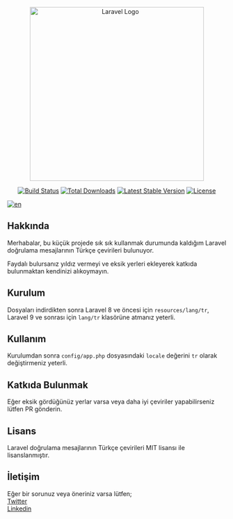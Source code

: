 <p align="center"><a href="https://laravel.com" target="_blank"><img src="https://raw.githubusercontent.com/laravel/art/master/logo-lockup/5%20SVG/2%20CMYK/1%20Full%20Color/laravel-logolockup-cmyk-red.svg" width="400" alt="Laravel Logo"></a></p>

<p align="center">
<a href="https://travis-ci.org/laravel/framework"><img src="https://travis-ci.org/laravel/framework.svg" alt="Build Status"></a>
<a href="https://packagist.org/packages/laravel/framework"><img src="https://img.shields.io/packagist/dt/laravel/framework" alt="Total Downloads"></a>
<a href="https://packagist.org/packages/laravel/framework"><img src="https://img.shields.io/packagist/v/laravel/framework" alt="Latest Stable Version"></a>
<a href="https://packagist.org/packages/laravel/framework"><img src="https://img.shields.io/packagist/l/laravel/framework" alt="License"></a>
</p>

[![en](https://img.shields.io/badge/lang-en-red.svg)](https://github.com/mnurullahsaglam/laravel-validation-tr-translations/blob/master/README.en.md)

## Hakkında

Merhabalar, bu küçük projede sık sık kullanmak durumunda kaldığım Laravel doğrulama mesajlarının Türkçe çevirileri
bulunuyor.

Faydalı bulursanız yıldız vermeyi ve eksik yerleri ekleyerek katkıda bulunmaktan kendinizi alıkoymayın.

## Kurulum

Dosyaları indirdikten sonra Laravel 8 ve öncesi için `resources/lang/tr`, Laravel 9 ve sonrası için `lang/tr` klasörüne atmanız
yeterli.

## Kullanım

Kurulumdan sonra `config/app.php` dosyasındaki `locale` değerini `tr` olarak değiştirmeniz yeterli.

## Katkıda Bulunmak

Eğer eksik gördüğünüz yerlar varsa veya daha iyi çeviriler yapabilirseniz lütfen PR gönderin.

## Lisans

Laravel doğrulama mesajlarının Türkçe çevirileri MIT lisansı ile lisanslanmıştır.

## İletişim

Eğer bir sorunuz veya öneriniz varsa lütfen;
<br>
[Twitter](https://twitter.com/MNurullahSaglam)
<br>
[Linkedin](https://linkedin.com/in/mehmet-nurullah-sağlam-aba799138/)
